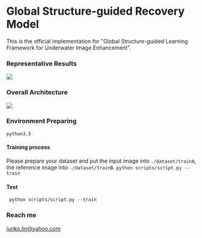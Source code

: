 # Global Structure-guided Recovery Model

This is the official implementation for "Global Structure-guided Learning Framework for Underwater Image Enhancement".

### Representative Results

![](https://raw.githubusercontent.com/runjia0124/GSR-learning/main/archive/display.png)

### Overall Architecture

![](https://raw.githubusercontent.com/runjia0124/GSR-learning/main/archive/pipeline.png)

### Environment Preparing

`python3.5`

#### Training process
Please prepare your dataset and put the input image into `./dataset/trainA`, the reference image into `./dataset/trainB`.
`python scripts/script.py --train`

#### Test

` python scripts/script.py --train`

### Reach me
junko.lin@yahoo.com
